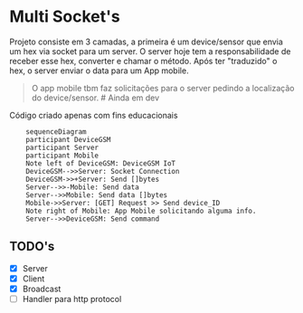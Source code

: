# Multi Socket's

Projeto consiste em 3 camadas, a primeira é um device/sensor que envia um hex via socket para um server. O server hoje tem a
responsabilidade de receber esse hex, converter e chamar o método. Após ter "traduzido" o hex, o server enviar o data para um App mobile.

> O app mobile tbm faz solicitações para o server pedindo a localização do device/sensor. # Ainda em dev


Código criado apenas com fins educacionais

```mermaid
    sequenceDiagram
    participant DeviceGSM
    participant Server
    participant Mobile
    Note left of DeviceGSM: DeviceGSM IoT
    DeviceGSM-->>Server: Socket Connection
    DeviceGSM->>+Server: Send []bytes
    Server-->>-Mobile: Send data
    Server-->>Mobile: Send data []bytes 
    Mobile->>Server: [GET] Request >> Send device_ID 
    Note right of Mobile: App Mobile solicitando alguma info.
    Server-->>DeviceGSM: Send command
```


## TODO's

- [x] Server
- [x] Client
- [x] Broadcast
- [ ] Handler para http protocol
